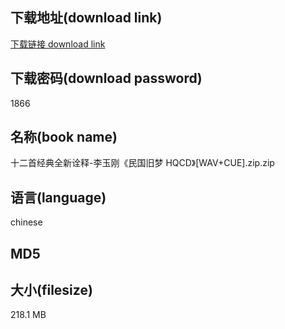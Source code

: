 ## 下载地址(download link)
[下载链接 download link](https://tutu365.netlify.app/?s=%E5%8D%81%E4%BA%8C%E9%A6%96%E7%BB%8F%E5%85%B8%E5%85%A8%E6%96%B0%E8%AF%A0%E9%87%8A-%E6%9D%8E%E7%8E%89%E5%88%9A%E3%80%8A%E6%B0%91%E5%9B%BD%E6%97%A7%E6%A2%A6+HQCD%E3%80%8B%5BWAV%2BCUE%5D.zip)

## 下载密码(download password)
1866

## 名称(book name)
十二首经典全新诠释-李玉刚《民国旧梦 HQCD》[WAV+CUE].zip.zip

## 语言(language)
chinese

## MD5


## 大小(filesize)
218.1 MB
